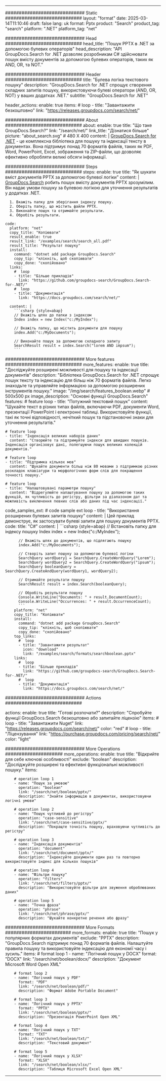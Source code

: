 
---
############################# Static ############################
layout: "format"
date:  2025-03-14T11:10:46
draft: false
lang: uk
format: Pptx
product: "Search"
product_tag: "search"
platform: ".NET"
platform_tag: "net"

############################# Head ############################
head_title: "Пошук PPTX в .NET за допомогою булевих операторів"
head_description: "API GroupDocs.Search for .NET дозволяє розробникам C# здійснювати пошук вмісту документів за допомогою булевих операторів, таких як AND, OR, та NOT."

############################# Header ############################
title: "Булева логіка текстового пошуку" 
description: "GroupDocs.Search for .NET спрощує створення складних запитів пошуку, використовуючи булеві оператори (AND, OR, NOT) у ваших додатках .NET."
subtitle: "GroupDocs.Search for .NET" 

header_actions:
  enable: true
  items:
    #  loop
    - title: "Завантажити безкоштовно"
      link: "https://releases.groupdocs.com/search/net/"
      
############################# About ############################
about:
    enable: true
    title: "Що таке GroupDocs.Search?"
    link: "/search/net/"
    link_title: "Дізнатися більше"
    picture: "about_search.svg" # 480 X 400
    content: |
       [GroupDocs.Search for .NET](/search/net/) - це комплексна бібліотека для пошуку та індексації тексту в документах. Вона підтримує понад 70 форматів файлів, таких як PDF, Word, PowerPoint, Excel, зображення та ZIP-файли, що дозволяє ефективно обробляти великі обсяги інформації.

############################# Steps ############################
steps:
    enable: true
    title: "Як шукати вміст документів PPTX за допомогою булевої логіки"
    content: |
      [GroupDocs.Search](/search/net/) робить пошук вмісту документів PPTX зрозумілим. Він надає умови пошуку за булевою логікою для уточнення результатів у додатках .NET.
      
      1. Вкажіть папку для зберігання індексу пошуку.
      2. Оберіть папку, що містить файли PPTX.
      3. Виконайте пошук та отримайте результати.
      4. Обробіть результати.
   
    code:
      platform: "net"
      copy_title: "Копіювати"
      result_enable: true
      result_link: "/examples/search/search_all.pdf"
      result_title: "Результат пошуку"
      install:
        command: "dotnet add package GroupDocs.Search"
        copy_tip: "клікніть, щоб скопіювати"
        copy_done: "скопійовано"
      links:
        #  loop
        - title: "Більше прикладів"
          link: "https://github.com/groupdocs-search/GroupDocs.Search-for-.NET/"
        #  loop
        - title: "Документація"
          link: "https://docs.groupdocs.com/search/net/"
          
      content: |
        ```csharp {style=abap}
        // Вкажіть шлях до папки з індексом
        Index index = new Index("c:/MyIndex");

        // Вкажіть папку, що містить документи для пошуку
        index.Add("c:/MyDocuments");

        // Виконайте пошук за допомогою складного запиту
        SearchResult result = index.Search("lorem AND impsum");
        ```            

############################# More features ############################
more_features:
  enable: true
  title: "Досліджуйте розширені можливості для пошуку та індексації документів"
  description: "Бібліотека GroupDocs.Search for .NET спрощує пошук тексту та індексацію для більш ніж 70 форматів файлів. Легко знаходьте та управляйте інформацією за допомогою розширених інструментів пошуку."
  image: "/img/search/features_boolean.webp" # 500x500 px
  image_description: "Основні функції GroupDocs.Search"
  features:
    # feature loop
    - title: "Потужний текстовий пошук"
      content: "Шукайте текст в різних типах файлів, включаючи PDF, документи Word, презентації PowerPoint і електронні таблиці. Використовуйте функції, такі як точні відповідності, нечіткий пошук та підстановочні знаки для уточнення результатів."

    # feature loop
    - title: "Індексація великих наборів даних"
      content: "Створюйте та підтримуйте індекси для швидших пошуків. Індексація організовує дані, полегшуючи пошук великих колекцій документів."

    # feature loop
    - title: "Підтримка кількох мов"
      content: "Шукайте документи більш ніж 80 мовами з підтримкою різних розкладок клавіатури та морфологічних форм слів для покращення точності пошуку."

    # feature loop
    - title: "Налаштовувані параметри пошуку"
      content: "Відрегулюйте налаштування пошуку за допомогою таких функцій, як чутливість до регістру, фільтри за діапазоном дат та можливість виключення певних слів або даних під час індексації."
      
  code_samples_ext:
    # code sample ext loop
    - title: "Використання розширених булевих запитів пошуку"
      content: |
        Цей приклад демонструє, як застосувати булеві запити для пошуку документів PPTX.
      code:
        title: "C#"
        content: |
          ```csharp {style=abap}
          // Встановіть папку для індексу пошуку
          Index index = new Index("c:/MyIndex");
              
          // Вкажіть шлях до документів, що підлягають пошуку
          index.Add("c:/MyDocuments");

          // Створіть запит пошуку за допомогою булевої логіки
          SearchQuery wordQuery1 = SearchQuery.CreateWordQuery("Lorem");
          SearchQuery wordQuery2 = SearchQuery.CreateWordQuery("ipsum");
          SearchQuery booleanQuery = SearchQuery.CreateAndQuery(wordQuery1, wordQuery2);

          // Отримайте результати пошуку
          SearchResult result = index.Search(booleanQuery);
          
          // Обробіть результати пошуку
          Console.WriteLine("Documents: " + result.DocumentCount);
          Console.WriteLine("Occurrences: " + result.OccurrenceCount);
          ```
        platform: "net"
        copy_title: "Копіювати"
        install:
          command: "dotnet add package GroupDocs.Search"
          copy_tip: "клікніть, щоб скопіювати"
          copy_done: "скопійовано"
        top_links:
          #  loop
          - title: "Завантажити результат"
            icon: "download"
            link: "/examples/search/formats/searchboolean.pptx"
        links:
          #  loop
          - title: "Більше прикладів"
            link: "https://github.com/groupdocs-search/GroupDocs.Search-for-.NET/"
          #  loop
          - title: "Документація"
            link: "https://docs.groupdocs.com/search/net/"
            

            


############################# Actions ############################

actions:
  enable: true
  title: "Готові розпочати?"
  description: "Спробуйте функції GroupDocs.Search безкоштовно або запитайте ліцензію"
  items:
    #  loop
    - title: "Завантажити Nuget"
      link: "https://releases.groupdocs.com/search/net/"
      color: "red"
        #  loop
    - title: "Ліцензування"
      link: "https://purchase.groupdocs.com/pricing/search/net/"
      color: "light"


############################# More Operations #####################
more_operations:
    enable: true
    title: "Відкрийте для себе ключові особливості"
    exclude: "boolean"
    description: "Досліджуйте розширені та ефективні функціональні можливості пошуку."
    items: 
          
        # operation loop 1
        - name: "Пошук за умовою"
          operation: "boolean"
          link: "/search/net/boolean/pptx/"
          description: "Знайти інформацію в документах, використовуючи логічні умови"

        # operation loop 2
        - name: "Пошук чутливий до регістру"
          operation: "case-sensitive"
          link: "/search/net/case-sensitive/pptx/"
          description: "Покращте точність пошуку, враховуючи чутливість до регістру"

        # operation loop 3
        - name: "Індексація документів"
          operation: "document"
          link: "/search/net/document/pptx/"
          description: "Індексуйте документи один раз та повторно використовуйте індекс для кількох пошуків"

        # operation loop 4
        - name: "Фільтри пошуку"
          operation: "filters"
          link: "/search/net/filters/pptx/"
          description: "Використовуйте фільтри для звуження оброблюваних даних"

        # operation loop 5
        - name: "Точна фраза"
          operation: "phrase"
          link: "/search/net/phrase/pptx/"
          description: "Шукайте конкретне речення або фразу"
          
        
          
############################# More Formats ########################
more_formats:
    enable: true
    title: "Пошук у популярних форматах документів"
    exclude: "PPTX"
    description: "GroupDocs.Search підтримує понад 70 форматів файлів. Налаштуйте правила пошуку та використовуйте індексацію для економії часу і зусиль."
    items: 
        # format loop 1
        - name: "Логічний пошук у DOCX"
          format: "DOCX"
          link: "/search/net/boolean/docx/"
          description: "Документ Microsoft Word Open XML"
          
        # format loop 2
        - name: "Логічний пошук у PDF"
          format: "PDF"
          link: "/search/net/boolean/pdf/"
          description: "Формат Adobe Portable Document"
          
        # format loop 3
        - name: "Логічний пошук у PPTX"
          format: "PPTX"
          link: "/search/net/boolean/pptx/"
          description: "Презентація PowerPoint Open XML"

        # format loop 4
        - name: "Логічний пошук у TXT"
          format: "TXT"
          link: "/search/net/boolean/txt/"
          description: "Текстовий документ"
          
        # format loop 5
        - name: "Логічний пошук у XLSX"
          format: "XLSX"
          link: "/search/net/boolean/xlsx/"
          description: "Таблиця Microsoft Excel Open XML"
  

---